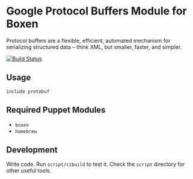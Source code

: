 # Google Protocol Buffers Module for Boxen

Protocol buffers are a flexible, efficient, automated mechanism for serializing structured data – think XML, but smaller, faster, and simpler.

[![Build Status](https://travis-ci.org/mattheath/puppet-protobuf.png?branch=master)](https://travis-ci.org/mattheath/puppet-protobuf)

## Usage

```puppet
include protobuf
```

## Required Puppet Modules

* `boxen`
* `homebrew`

## Development

Write code. Run `script/cibuild` to test it. Check the `script`
directory for other useful tools.
